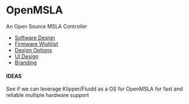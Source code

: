 # OpenMSLA
An Open Source MSLA Controller

- [Software Design](https://github.com/Photonsters/OpenMSLA/blob/master/documentation/SoftwareDesign.md)
- [Firmware Wishlist](https://github.com/Photonsters/OpenMSLA/blob/master/documentation/FirmwareWishlist.md)
- [Design Options](https://github.com/Photonsters/OpenMSLA/blob/master/documentation/DesignOptions.md)
- [UI Design](https://github.com/Photonsters/OpenMSLA/blob/master/ui/ui.md)
- [Branding](https://github.com/Photonsters/OpenMSLA/blob/master/branding/branding.md)

#### IDEAS

See if we can leverage Klipper/Fluidd as a OS for OpenMSLA for  fast and reliable multiple hardware support 

